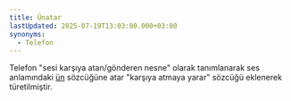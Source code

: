 ```yaml
---
title: Ünatar
lastUpdated: 2025-07-19T13:03:00.000+03:00
synonyms:
  - Telefon
---
```

Telefon "sesi karşıya atan/gönderen nesne" olarak tanımlanarak ses anlamındaki [ün](/sozluk/%C3%BCn) sözcüğüne atar "karşıya atmaya yarar" sözcüğü eklenerek türetilmiştir.
